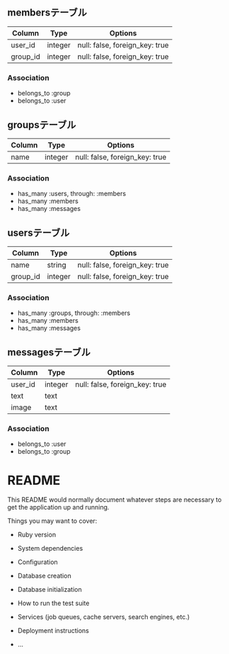 ## membersテーブル
|Column|Type|Options|
|------|----|-------|
|user_id|integer|null: false, foreign_key: true|
|group_id|integer|null: false, foreign_key: true|

### Association
- belongs_to :group
- belongs_to :user

## groupsテーブル
|Column|Type|Options|
|------|----|-------|
|name|integer|null: false, foreign_key: true|

### Association
- has_many :users, through: :members
- has_many :members
- has_many :messages

## usersテーブル
|Column|Type|Options|
|------|----|-------|
|name|string|null: false, foreign_key: true|
|group_id|integer|null: false, foreign_key: true|


### Association
- has_many :groups, through: :members
- has_many :members
- has_many :messages

## messagesテーブル
|Column|Type|Options|
|------|----|-------|
|user_id|integer|null: false, foreign_key: true|
|text|text|
|image|text|

### Association
- belongs_to :user
- belongs_to :group

# README

This README would normally document whatever steps are necessary to get the
application up and running.

Things you may want to cover:

* Ruby version

* System dependencies

* Configuration

* Database creation

* Database initialization

* How to run the test suite

* Services (job queues, cache servers, search engines, etc.)

* Deployment instructions

* ...
